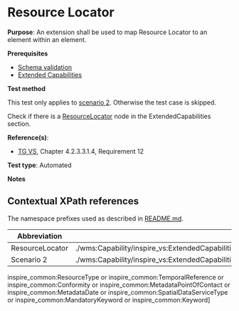 # Resource Locator

**Purpose**: An extension shall be used to map Resource Locator to an element within an element.

**Prerequisites**

* [Schema validation](./schema-validation.md)
* [Extended Capabilities](./extended-capabilities.md)

**Test method**

This test only applies to [scenario 2](#scenario-2). Otherwise the test case is skipped.

Check if there is a [ResourceLocator](#ResourceLocator) node in the ExtendedCapabilities section.

**Reference(s)**:
* [TG VS](./README.md#ref_TG_VS), Chapter 4.2.3.3.1.4, Requirement 12

**Test type**: Automated

**Notes**

## Contextual XPath references

The namespace prefixes used as described in [README.md](./README.md#namespaces).

Abbreviation                                               |  XPath expression (relative to wms:WMS_Capabilities)
---------------------------------------------------------- | -------------------------------------------------------------------------
ResourceLocator <a name="ResourceLocator"></a>   | ./wms:Capability/inspire_vs:ExtendedCapabilities/inspire_common:Conformity/inspire_common:Specification/inspire_common:ResourceLocator/inspire_common:URL
Scenario 2 <a name="scenario-2"/> | ./wms:Capability/inspire_vs:ExtendedCapabilities[inspire_common:ResourceLocator or 
inspire_common:ResourceType or inspire_common:TemporalReference or inspire_common:Conformity or inspire_common:MetadataPointOfContact or 
inspire_common:MetadataDate or inspire_common:SpatialDataServiceType or inspire_common:MandatoryKeyword or inspire_common:Keyword]
